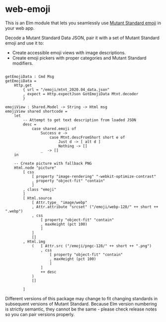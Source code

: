 # web-emoji

This is an Elm module that lets you seamlessly use [Mutant Standard emoji](https://mutant.tech) in your web app.

Decode a Mutant Standard Data JSON, pair it with a set of Mutant Standard emoji and use it to:
- Create accessible emoji views with image descriptions.
- Create emoji pickers with proper categories and Mutant Standard modifiers.

```

getEmojiData : Cmd Msg
getEmojiData =
    Http.get
        { url = "/emoji/mtnt_2020.04_data.json"
        , expect = Http.expectJson GotEmojiData Mtnt.decoder
        }

```


```
emojiView : Shared.Model -> String -> Html msg
emojiView shared shortcode =
    let
        -- Attempt to get text description from loaded JSON
        desc =
            case shared.emoji of
                Success e ->
                    case Mtnt.descFromShort short e of
                        Just d -> [ alt d ]
                        Nothing -> []
                _  -> []
    in

    -- Create picture with fallback PNG
    Html.node "picture"
        [ css
            [ property "image-rendering" "-webkit-optimize-contrast"
            , property "object-fit" "contain"
            ]
        , class "emoji"
        ]
        [ Html.source
            [ Attr.type_ "image/webp"
            , Attr.attribute "srcset" ("/emoji/webp-128/" ++ short ++ ".webp")
            , css
                [ property "object-fit" "contain"
                , maxHeight (pct 100)
                ]
            ]
            []
        , Html.img
            (   [ Attr.src ("/emoji/pngc-128/" ++ short ++ ".png")
                , css
                    [ property "object-fit" "contain"
                    , maxHeight (pct 100)
                    ]
                ]
                ++ desc
            )
            []

        ]

```
Different versions of this package may change to fit changing standards in subsequent versions of Mutant Standard. Because Elm version numbering is strictly semantic, they cannot be the same - please check release notes so you can pair versions properly.

